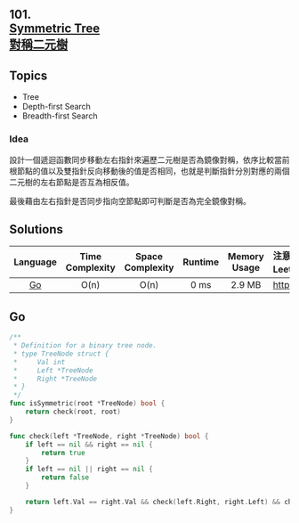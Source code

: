 ##  **101.<br/>[Symmetric Tree](https://leetcode.com/problems/symmetric-tree/)<br/>[對稱二元樹](https://leetcode-cn.com/problems/symmetric-tree/)**

## **Topics**
* Tree
* Depth-first Search
* Breadth-first Search

### **Idea**
設計一個遞迴函數同步移動左右指針來遍歷二元樹是否為鏡像對稱，依序比較當前根節點的值以及雙指針反向移動後的值是否相同，也就是判斷指針分別對應的兩個二元樹的左右節點是否互為相反值。

最後藉由左右指針是否同步指向空節點即可判斷是否為完全鏡像對稱。

## **Solutions**
| Language | Time Complexity | Space Complexity | Runtime | Memory Usage | 注意：Runtime和Memory Usage的數值皆來自LeetCode提供的效能測試，僅供參考。 |
| :--: | :--: | :--: | :--: | :--: | :-- |
| [Go](https://github.com/cashviar/leetcode/blob/main/problems/algorithms/101_symmetric-tree.md#go) | O(n) | O(n) | 0 ms | 2.9 MB | https://leetcode.com/submissions/detail/475451684/ |

## **Go**
```Go
/**
 * Definition for a binary tree node.
 * type TreeNode struct {
 *     Val int
 *     Left *TreeNode
 *     Right *TreeNode
 * }
 */
func isSymmetric(root *TreeNode) bool {
    return check(root, root)
}

func check(left *TreeNode, right *TreeNode) bool {
    if left == nil && right == nil {
        return true
    }
    if left == nil || right == nil {
        return false
    }

    return left.Val == right.Val && check(left.Right, right.Left) && check(left.Left, right.Right)    
}
```